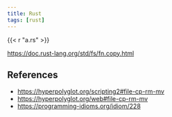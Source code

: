 ```yaml
---
title: Rust
tags: [rust]
---
```


{{< r "a.rs" >}}

<https://doc.rust-lang.org/std/fs/fn.copy.html>

## References

- <https://hyperpolyglot.org/scripting2#file-cp-rm-mv>
- <https://hyperpolyglot.org/web#file-cp-rm-mv>
- <https://programming-idioms.org/idiom/228>
